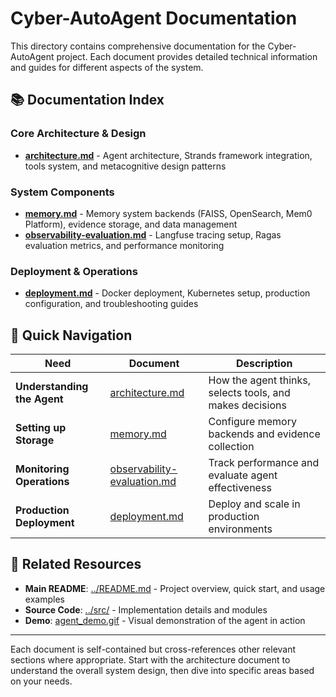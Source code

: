 # Cyber-AutoAgent Documentation

This directory contains comprehensive documentation for the Cyber-AutoAgent project. Each document provides detailed technical information and guides for different aspects of the system.

## 📚 Documentation Index

### Core Architecture & Design
- **[architecture.md](architecture.md)** - Agent architecture, Strands framework integration, tools system, and metacognitive design patterns

### System Components
- **[memory.md](memory.md)** - Memory system backends (FAISS, OpenSearch, Mem0 Platform), evidence storage, and data management
- **[observability-evaluation.md](observability-evaluation.md)** - Langfuse tracing setup, Ragas evaluation metrics, and performance monitoring

### Deployment & Operations  
- **[deployment.md](deployment.md)** - Docker deployment, Kubernetes setup, production configuration, and troubleshooting guides

## 🎯 Quick Navigation

| Need | Document | Description |
|------|----------|-------------|
| **Understanding the Agent** | [architecture.md](architecture.md) | How the agent thinks, selects tools, and makes decisions |
| **Setting up Storage** | [memory.md](memory.md) | Configure memory backends and evidence collection |
| **Monitoring Operations** | [observability-evaluation.md](observability-evaluation.md) | Track performance and evaluate agent effectiveness |
| **Production Deployment** | [deployment.md](deployment.md) | Deploy and scale in production environments |

## 🔗 Related Resources

- **Main README**: [../README.md](../README.md) - Project overview, quick start, and usage examples
- **Source Code**: [../src/](../src/) - Implementation details and modules
- **Demo**: [agent_demo.gif](agent_demo.gif) - Visual demonstration of the agent in action

---

Each document is self-contained but cross-references other relevant sections where appropriate. Start with the architecture document to understand the overall system design, then dive into specific areas based on your needs.